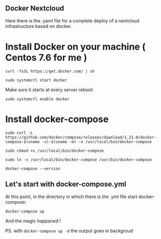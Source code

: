 ## Docker Nextcloud

Here there is the .yaml file for a complete deploy of a nextcloud infrastructure based on docker. 

# Install Docker on your machine ( Centos 7.6 for me )

```curl -fsSL https://get.docker.com/ | sh```

```sudo systemctl start docker```

Make sure it starts at every server reboot:

```sudo systemctl enable docker```

# Install docker-compose  

```sudo curl -L https://github.com/docker/compose/releases/download/1.21.0/docker-compose-$(uname -s)-$(uname -m) -o /usr/local/bin/docker-compose```

```sudo chmod +x /usr/local/bin/docker-compose```

```sudo ln -s /usr/local/bin/docker-compose /usr/bin/docker-compose```

```docker-compose --version```

## Let's start with docker-compose.yml

At this point, in the directory in which there is the .yml file start docker-compose:

```docker-compose up```

And the magic happaned !

PS. with ```docker-compose up -d``` the output goes in backgroud
